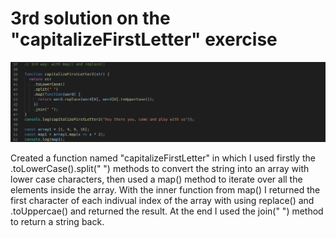 # 3rd solution on the "capitalizeFirstLetter" exercise

![snapshot](./snapshot_3rd_solution.png)


Created a function named "capitalizeFirstLetter" in which I used firstly the .toLowerCase().split(" ") methods to convert the string into an array with lower case characters, then used a map() method to iterate over all the elements inside the array. With the inner function from map() I returned the first character of each indivual index of the array with using replace() and .toUppercae() and returned the result. At the end I used the join(" ") method to return a string back.
